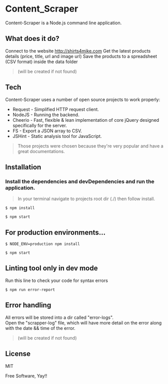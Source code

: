 # Content_Scraper
Content-Scraper is a Node.js command line application.

## What does it do?
Connect to the website http://shirts4mike.com
Get the latest products details (price, title, url and image url)
Save the products to a spreadsheet (CSV format) inside the data folder
> (will be created if not found)

## Tech
Content-Scraper uses a number of open source projects to work properly:

* Request - Simplified HTTP request client.
* NodeJS - Running the backend.
* Cheerio - Fast, flexible & lean implementation of core jQuery designed specifically for the server.
* FS - Export a JSON array to CSV.
* JSHint - Static analysis tool for JavaScript.
> Those projects were chosen because they're very popular and have a great documentations.

## Installation
### Install the dependencies and devDependencies and run the application.
> In your terminal navigate to projects root dir (./) then follow install.

```
$ npm install
```
```
$ npm start
```
## For production environments...

```
$ NODE_ENV=production npm install
```
```
$ npm start
```
## Linting tool only in dev mode
Run this line to check your code for syntax errors

```
$ npm run error-report
```
## Error handling
All errors will be stored into a dir called "error-logs".  
Open the "scrapper-log" file, which will have more detail on the error along with the date && time of the error.
> (will be created if not found)

## License
MIT

Free Software, Yay!!
